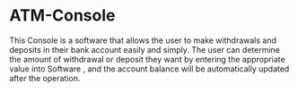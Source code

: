 # ATM-Console
This Console is a software that allows the user to make withdrawals and deposits in their bank account easily and simply. The user can determine the amount of withdrawal or deposit they want by entering the appropriate value into Software , and the account balance will be automatically updated after the operation.
